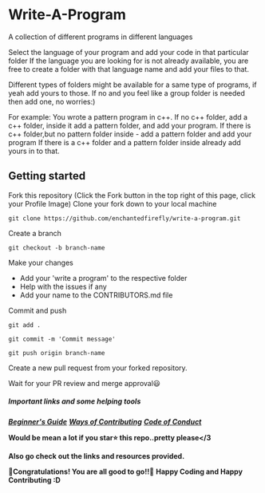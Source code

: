 # Write-A-Program
A collection of different programs in different languages

Select the language of your program and add your code in that particular folder
If the language you are looking for is not already available, you are free to create a folder with that language name and add your files to that.

Different types of folders might be available for a same type of programs, if yeah add yours to those. 
If no and you feel like a group folder is needed then add one, no worries:)

For example:
      You wrote a pattern program in c++. 
       If no c++ folder, add a c++ folder, inside it add a pattern folder, and add your program.
       If there is c++ folder,but no pattern folder inside - add a pattern folder and add your program
       If there is a c++ folder and a pattern folder inside already add yours in to that.
   
## Getting started

Fork this repository (Click the Fork button in the top right of this page, click your Profile Image)
Clone your fork down to your local machine

    git clone https://github.com/enchantedfirefly/write-a-program.git

Create a branch

    git checkout -b branch-name

Make your changes
    
 - Add your 'write a program' to the respective folder
 - Help with the issues if any
 - Add your name to the CONTRIBUTORS.md file

Commit and push

    git add .

    git commit -m 'Commit message'

    git push origin branch-name

Create a new pull request from your forked repository.

Wait for your PR review and merge approval:smiley:


##### **Important links and some helping tools**

[_**Beginner's Guide**_](BEGINNER_GUIDE.md)
[_**Ways of Contributing**_](CONTRIBUTING.md)
[_**Code of Conduct**_](CODE_OF_CONDUCT.md)

**Would be mean a lot if you star⭐ this repo..pretty please</3**

**Also go check out the links and resources provided.**

🎉**Congratulations! You are all good to go!!**🎉
**Happy Coding and Happy Contributing :D**

              
